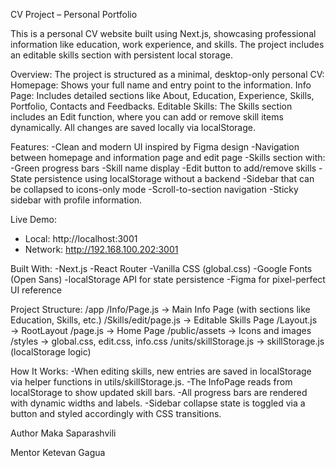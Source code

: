 CV Project – Personal Portfolio

This is a personal CV website built using Next.js, showcasing professional information like education, work experience, and skills. The project includes an editable skills section with persistent local storage.

Overview:
The project is structured as a minimal, desktop-only personal CV:
Homepage: Shows your full name and entry point to the information.
Info Page: Includes detailed sections like About, Education, Experience, Skills, Portfolio, Contacts and Feedbacks.
Editable Skills: The Skills section includes an Edit function, where you can add or remove skill items dynamically. All changes are saved locally via localStorage.

Features:
-Clean and modern UI inspired by Figma design
-Navigation between homepage and information page and edit page
-Skills section with:
      -Green progress bars
      -Skill name display
      -Edit button to add/remove skills
      -State persistence using localStorage without a backend
-Sidebar that can be collapsed to icons-only mode
-Scroll-to-section navigation
-Sticky sidebar with profile information.


Live Demo:
   - Local:        http://localhost:3001
   - Network:      http://192.168.100.202:3001

Built With:
-Next.js
-React Router
-Vanilla CSS (global.css)
-Google Fonts (Open Sans)
-localStorage API for state persistence
-Figma for pixel-perfect UI reference


Project Structure:
/app
  /Info/Page.js                 → Main Info Page (with sections like Education, Skills, etc.)
  /Skills/edit/page.js          → Editable Skills Page
  /Layout.js                    → RootLayout
  /page.js                      → Home Page
/public/assets                  → Icons and images
/styles                         → global.css, edit.css, info.css
/units/skillStorage.js          → skillStorage.js (localStorage logic)


How It Works:
-When editing skills, new entries are saved in localStorage via helper functions in utils/skillStorage.js.
-The InfoPage reads from localStorage to show updated skill bars.
-All progress bars are rendered with dynamic widths and labels.
-Sidebar collapse state is toggled via a button and styled accordingly with CSS transitions.

Author
Maka Saparashvili

Mentor
Ketevan Gagua

